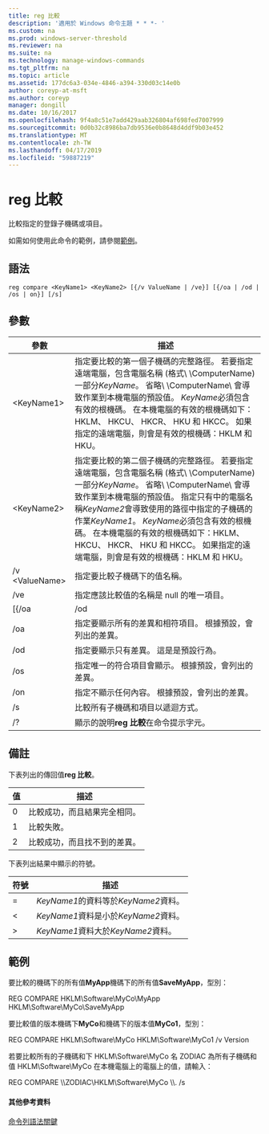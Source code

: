 ```yaml
---
title: reg 比較
description: '適用於 Windows 命令主題 * * *- '
ms.custom: na
ms.prod: windows-server-threshold
ms.reviewer: na
ms.suite: na
ms.technology: manage-windows-commands
ms.tgt_pltfrm: na
ms.topic: article
ms.assetid: 177dc6a3-034e-4846-a394-330d03c14e0b
author: coreyp-at-msft
ms.author: coreyp
manager: dongill
ms.date: 10/16/2017
ms.openlocfilehash: 9f4a8c51e7add429aab326804af698fed7007999
ms.sourcegitcommit: 0d0b32c8986ba7db9536e0b8648d4ddf9b03e452
ms.translationtype: MT
ms.contentlocale: zh-TW
ms.lasthandoff: 04/17/2019
ms.locfileid: "59887219"
---
```

# <a name="reg-compare"></a>reg 比較



比較指定的登錄子機碼或項目。

如需如何使用此命令的範例，請參閱[範例](#BKMK_examples)。

## <a name="syntax"></a>語法

```
reg compare <KeyName1> <KeyName2> [{/v ValueName | /ve}] [{/oa | /od | /os | on}] [/s]
```

## <a name="parameters"></a>參數

|參數|描述|
|---------|-----------|
|\<KeyName1>|指定要比較的第一個子機碼的完整路徑。 若要指定遠端電腦，包含電腦名稱 (格式\\ \\ComputerName\)一部分*KeyName*。 省略\\ \\ComputerName\ 會導致作業到本機電腦的預設值。 *KeyName*必須包含有效的根機碼。 在本機電腦的有效的根機碼如下：HKLM、 HKCU、 HKCR、 HKU 和 HKCC。 如果指定的遠端電腦，則會是有效的根機碼：HKLM 和 HKU。|
|\<KeyName2>|指定要比較的第二個子機碼的完整路徑。 若要指定遠端電腦，包含電腦名稱 (格式\\ \\ComputerName\)一部分*KeyName*。 省略\\ \\ComputerName\ 會導致作業到本機電腦的預設值。 指定只有中的電腦名稱*KeyName2*會導致使用的路徑中指定的子機碼的作業*KeyName1*。 *KeyName*必須包含有效的根機碼。 在本機電腦的有效的根機碼如下：HKLM、 HKCU、 HKCR、 HKU 和 HKCC。 如果指定的遠端電腦，則會是有效的根機碼：HKLM 和 HKU。|
|/v \<ValueName>|指定要比較子機碼下的值名稱。|
|/ve|指定應該比較值的名稱是 null 的唯一項目。|
|[{/oa | /od | /os | on}]|指定如何顯示比較運算的結果。 預設值是 **/od**。 請參閱下列特定的選項。|
|/oa|指定要顯示所有的差異和相符項目。 根據預設，會列出的差異。|
|/od|指定要顯示只有差異。 這是是預設行為。|
|/os|指定唯一的符合項目會顯示。 根據預設，會列出的差異。|
|/on|指定不顯示任何內容。 根據預設，會列出的差異。|
|/s|比較所有子機碼和項目以遞迴方式。|
|/?|顯示的說明**reg 比較**在命令提示字元。|

## <a name="remarks"></a>備註

下表列出的傳回值**reg 比較**。

|值|描述|
|-----|-----------|
|0|比較成功，而且結果完全相同。|
|1|比較失敗。|
|2|比較成功，而且找不到的差異。|

下表列出結果中顯示的符號。

|符號|描述|
|------|-----------|
|=|*KeyName1*的資料等於*KeyName2*資料。|
|<|*KeyName1*資料是小於*KeyName2*資料。|
|>|*KeyName1*資料大於*KeyName2*資料。|

## <a name="BKMK_examples"></a>範例

要比較的機碼下的所有值**MyApp**機碼下的所有值**SaveMyApp**，型別：

REG COMPARE HKLM\Software\MyCo\MyApp HKLM\Software\MyCo\SaveMyApp

要比較值的版本機碼下**MyCo**和機碼下的版本值**MyCo1**，型別：

REG COMPARE HKLM\Software\MyCo HKLM\Software\MyCo1 /v Version

若要比較所有的子機碼和下 HKLM\Software\MyCo 名 ZODIAC 為所有子機碼和值 HKLM\Software\MyCo 在本機電腦上的電腦上的值，請輸入：

REG COMPARE \\\\ZODIAC\HKLM\Software\MyCo \\\\. /s

#### <a name="additional-references"></a>其他參考資料

[命令列語法關鍵](command-line-syntax-key.md)